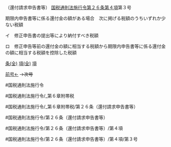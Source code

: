 （還付請求申告書等）
[国税通則法施行令第２６条第４項](国税通則法施行＿令＿第２６条第４項)第３号

期限内申告書等に係る還付金の額がある場合　次に掲げる税額のうちいずれか少ない税額

イ　修正申告書の提出等により納付すべき税額

ロ　修正申告等前の還付金の額に相当する税額から期限内申告書等に係る還付金の額に相当する税額を控除した税額

[条(全)](国税通則法施行＿令＿第２６条_.md)    [項(全)](国税通則法施行＿令＿第２６条第４項_.md)    [項](国税通則法施行＿令＿第２６条第４項.md)

[前号←](国税通則法施行＿令＿第２６条第４項第２号.md)  ~~→次号~~

#国税通則法施行令

#国税通則法施行令/_第６章附帯税

#国税通則法施行令/_第６章附帯税/第２６条（還付請求申告書等）

#国税通則法施行令/第２６条（還付請求申告書等）

#国税通則法施行令/第２６条（還付請求申告書等）/第４項

#国税通則法施行令/第２６条（還付請求申告書等）/第４項/第３号

